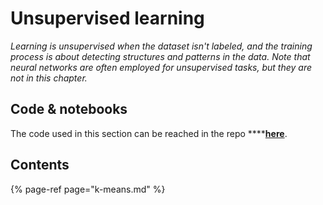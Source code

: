 # Unsupervised learning

_Learning is unsupervised when the dataset isn't labeled, and the training process is about detecting structures and patterns in the data. Note that neural networks are often employed for unsupervised tasks, but they are not in this chapter._

## Code & notebooks

The code used in this section can be reached in the repo ****[**here**](https://nbviewer.jupyter.org/github/martinapugliese/tales-science-data/tree/master/machine-learning-algorithms/unsupervised-learning/notebooks/).

## Contents

{% page-ref page="k-means.md" %}




